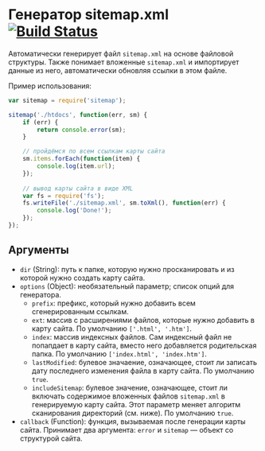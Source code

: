 # Генератор sitemap.xml [![Build Status](https://travis-ci.org/InnovaCo/sitemap.svg?branch=master)](https://travis-ci.org/InnovaCo/sitemap)

Автоматически генерирует файл `sitemap.xml` на основе файловой структуры. Также понимает вложенные `sitemap.xml` и импортирует данные из него, автоматически обновляя ссылки в этом файле.

Пример использования:

```js
var sitemap = require('sitemap');

sitemap('./htdocs', function(err, sm) {
    if (err) {
        return console.error(sm);
    }

    // пройдёмся по всем ссылкам карты сайта
    sm.items.forEach(function(item) {
        console.log(item.url);
    });
    
    // вывод карты сайта в виде XML
    var fs = require('fs');
    fs.writeFile('./sitemap.xml', sm.toXml(), function(err) {
        console.log('Done!');
    });
});
```

## Аргументы

* `dir` (String): путь к папке, которую нужно просканировать и из которой нужно создать карту сайта.
* `options` (Object): необязательный параметр; список опций для генератора.
    * `prefix`: префикс, который нужно добавить всем сгенерированным ссылкам.
    * `ext`: массив с расширениями файлов, которые нужно добавить в карту сайта. По умолчанию `['.html', '.htm']`.
    * `index`: массив индексных файлов. Сам индексный файл не попапдает в карту сайта, вместо него добавляется родительская папка. По умолчанию `['index.html', 'index.htm']`.
    * `lastModified`: булевое значаение, означающее, стоит ли записать дату последнего изменения файла в карту сайта. По умолчанию `true`.
    * `includeSitemap`: булевое значение, означающее, стоит ли включать содержимое вложенных файлов `sitemap.xml` в генерируемую карту сайта. Этот параметр меняет алгоритм сканирования директорий (см. ниже). По умолчанию `true`.
* `callback` (Function): функция, вызываемая после генерации карты сайта. Принимает два аргумента: `error` и `sitemap` — объект со структурой сайта.